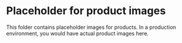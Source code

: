 # Placeholder for product images

This folder contains placeholder images for products.
In a production environment, you would have actual product images here.

